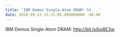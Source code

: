 ```yaml
---
title: 'IBM Demos Single-Atom DRAM: ht...'
date: 2010-09-23 13:21:05.000000000 -06:00
---
```

IBM Demos Single-Atom DRAM: <a href="http://bit.ly/bq8E3w" rel="nofollow">http://bit.ly/bq8E3w</a>
